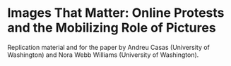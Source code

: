 # Images That Matter: Online Protests and the Mobilizing Role of Pictures
Replication material and for the paper by Andreu Casas (University of Washington) and Nora Webb Williams (University of Washington).
